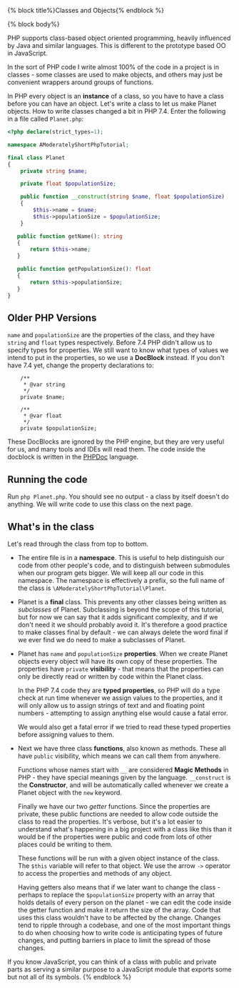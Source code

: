 {% block title%}Classes and Objects{% endblock %}

{% block body%}

PHP supports class-based object oriented programming, heavily influenced by Java and similar languages. This is
different to the prototype based OO in JavaScript.

In the sort of PHP code I write almost 100% of the code in a project is in classes - some classes are used to make
objects, and others may just be convenient wrappers around groups of functions.

In PHP every object is an **instance** of a class, so you have to have a class before you can have an object. Let's write
a class to let us make Planet objects. How to write classes changed a bit in PHP 7.4. Enter the
following in a file called `Planet.php`:

```php
<?php declare(strict_types=1);

namespace AModeratelyShortPhpTutorial;

final class Planet
{
    private string $name;

    private float $populationSize;

    public function __construct(string $name, float $populationSize)
    {
        $this->name = $name;
        $this->populationSize = $populationSize;
    }

   public function getName(): string
   {
       return $this->name;
   }

   public function getPopulationSize(): float
   {
       return $this->populationSize;
   }
}
```

## Older PHP Versions

`name` and `populationSize` are the properties of the class, and they have `string` and `float` types respectively.
Before 7.4 PHP didn't allow us to specify types for properties. We still want to know what types of values we intend to
put in the properties, so we use a **DocBlock** instead. If you don't have 7.4 yet, change the property declarations
to:

```
    /**
     * @var string
     */
    private $name;

    /**
     * @var float
     */
    private $populationSize;
```

These DocBlocks are ignored by the PHP engine, but they are very useful for us, and many tools and IDEs will read them.
The code inside the docblock is written in the [PHPDoc](https://docs.phpdoc.org/latest/references/phpdoc/index.html)
language.

## Running the code

Run `php Planet.php`. You should see no output - a class by itself doesn't do anything. We will write code to use this
class on the next page.

## What's in the class

Let's read through the class from top to bottom.

* The entire file is in a **namespace**. This is useful to help distinguish our code from other people's code, and
to distinguish between submodules when our program gets bigger. We will keep all our code in this namespace. The
namespace is effectively a prefix, so the full name of the class is ``\AModeratelyShortPhpTutorial\Planet``.

* Planet is a **final** class. This prevents any other classes being written as *subclasses* of Planet. Subclassing is
beyond the scope of this tutorial, but for now we can say that it adds significant complexity, and if we don't need it
we should probably avoid it. It's therefore a good practice to make classes final by default - we can always delete the
word final if we ever find we do need to make a subclasses of Planet.

* Planet has `name` and `populationSize` **properties**. When we create Planet objects every object will have its own copy
of these properties. The properties have `private` **visibility** - that means that the properties can only be directly read
or written by code within the Planet class.

    In the PHP 7.4 code they are **typed properties**, so PHP will
do a type check at run time whenever we assign values to the properties, and it will only allow us to assign strings of
text and and floating point numbers - attempting to assign anything else would cause a fatal error.

    We would also get a fatal error if we tried to read these typed properties before assigning values to them.

* Next we have three class **functions**, also known as methods. These all have `public` visibility, which means we can 
call them from anywhere.

    Functions whose names start with `__` are considered **Magic Methods** in PHP - they have special meanings given by the
language. `__construct` is the **Constructor**, and will be automatically called whenever we create a Planet object with
the `new` keyword.

    Finally we have our two *getter* functions. Since the properties are private, these public functions are needed to allow
code outside the class to read the properties. It's verbose, but it's a lot easier to understand what's happening in a big project
with a class like this than it would be if the properties were public and code from lots of other places could be
writing to them.

    These functions will be run with a given object instance of the class. The `$this` variable will refer to that
    object. We use the arrow `->` operator to access the properties and methods of any object.

    Having getters also means that if we later want to change the class - perhaps to replace the
`$populationSize` property with an array that holds details of every person on the planet - we can edit the code inside
the getter function and make it return the size of the array. Code that uses this class wouldn't have to be
affected by the change. Changes tend to ripple through a codebase, and one of the most important things to do when
choosing how to write code is anticipating types of future changes, and putting barriers in place to limit the spread of
those changes.

If you know JavaScript, you can think of a class with public and private parts as serving a similar purpose to a
JavaScript module that exports some but not all of its symbols.
{% endblock %}